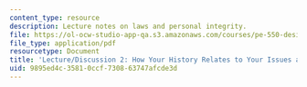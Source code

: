 ```yaml
---
content_type: resource
description: Lecture notes on laws and personal integrity.
file: https://ol-ocw-studio-app-qa.s3.amazonaws.com/courses/pe-550-designing-your-life-january-iap-2007/9895ed4c35810ccf730863747afcde3d_notes_02.pdf
file_type: application/pdf
resourcetype: Document
title: 'Lecture/Discussion 2: How Your History Relates to Your Issues and Excuses'
uid: 9895ed4c-3581-0ccf-7308-63747afcde3d
---
```

